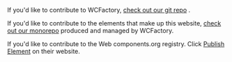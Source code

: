 <p>If you'd like to contribute to WCFactory, <a href="https://github.com/elmsln/wcfactory">check out our git repo</a>
.</p>
<p>If you'd like to contribute to the elements that make up this website, <a href="https://github.com/haxtheweb/webcomponents">check out our monorepo</a>
 produced and managed by WCFactory.</p>
<p>If you'd like to contribute to the Web components.org registry. Click <a href="https://www.webcomponents.org/publish">Publish Element</a>
 on their website.</p>
